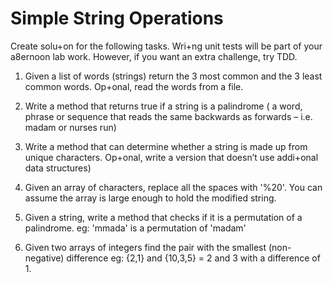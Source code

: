 # Simple String Operations
Create solu+on for the following tasks. Wri+ng unit tests will be part of your a8ernoon
lab work. However, if you want an extra challenge, try TDD.
1. Given a list of words (strings) return the 3 most common and the 3 least common
   words. Op+onal, read the words from a file.
2. Write a method that returns true if a string is a palindrome ( a word, phrase or
   sequence that reads the same backwards as forwards – i.e. madam or nurses run)
3. Write a method that can determine whether a string is made up from unique
   characters. Op+onal, write a version that doesn’t use addi+onal data structures)
4. Given an array of characters, replace all the spaces with '%20'. You can assume the array is large enough to hold the modified string.

5. Given a string, write a method that checks if it is a permutation of a palindrome. eg: 'mmada' is a permutation of 'madam'

6. Given two arrays of integers find the pair with the smallest (non-negative) difference eg: {2,1} and {10,3,5} = 2 and 3 with a difference of 1.